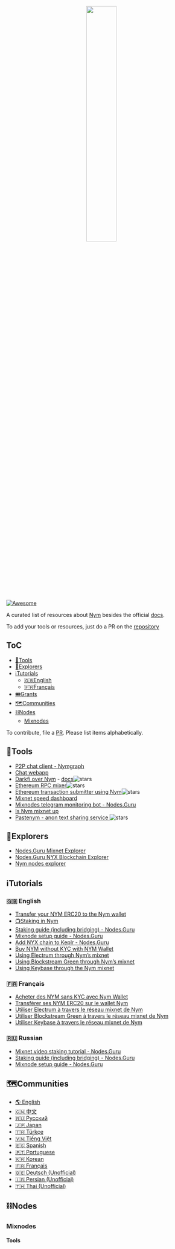 <p align="center">
 <img width="40%" align="center" src="https://i.imgur.com/3uJX7Wj.png">
</p>

 [![Awesome](https://awesome.re/badge.svg)](https://github.com/notrustverify/awesome-nym)

A curated list of resources about [Nym](https://nymtech.net/) besides the official [docs](https://nymtech.net/docs/stable/overview/).

To add your tools or resources, just do a PR on the [repository](https://github.com/notrustverify/awesome-nym)


## ToC
- [🔨Tools](#tools)
- [🧭Explorers](#explorers)
- [ℹ️Tutorials](#ℹ%EF%B8%8Ftutorials)
  * [🇬🇧English](#english)
  * [🇫🇷Français](#français)
- [🎟️Grants](#%EF%B8%8Fgrants)
- [🗺️Communities](#%EF%B8%8Fcommunities)
- [⛓️Nodes](#%EF%B8%8Fnodes)
  * [Mixnodes](#mixnodes)

To contribute, file a [PR](https://github.com/notrustverify/awesome-nym/pulls). Please list items alphabetically.


## 🔨Tools
- [P2P chat client - Nymgraph](https://github.com/Tyz3/nymgraph)
- [Chat webapp](https://chat-demo.nymtech.net/)
- [Darkfi over Nym](https://github.com/darkrenaissance/darkfi) - [docs](https://darkrenaissance.github.io/darkfi/clients/anonymous_outbound.html)![stars](https://img.shields.io/github/stars/darkrenaissance/darkfi.svg?style=social)
- [Ethereum RPC mixer](https://github.com/EdenBlockVC/spook)![stars](https://img.shields.io/github/stars/EdenBlockVC/spook.svg?style=social)
- [Ethereum transaction submitter using Nym](https://github.com/noot/nym-ethtx)![stars](https://img.shields.io/github/stars/noot/nym-ethtx.svg?style=social)
- [Mixnet speed dashboard](https://status.notrustverify.ch/grafana/d/CW3L7dVVk/nym-mixnet)
- [Mixnodes telegram monitoring bot - Nodes.Guru](https://t.me/NodesGuru_bot)
- [Is Nym mixnet up](https://isnymup.com/)
- [Pastenym - anon text sharing service ](https://pastenym.ch/)![stars](https://img.shields.io/github/stars/notrustverify/pastenym.svg?style=social)

## 🧭Explorers

- [Nodes.Guru Mixnet Explorer](https://mixnet.explorers.guru/)
- [Nodes.Guru NYX Blockchain Explorer](https://nym.explorers.guru/)
- [Nym nodes explorer](https://explorer.nymtech.net/)

## ℹ️Tutorials

### :gb: English

- [Transfer your NYM ERC20 to the Nym wallet](https://medium.com/notrustverify/transfer-your-nym-erc20-to-the-nym-wallet-via-gravity-bridge-10976d8945b1)
- [📺Staking in Nym](https://www.youtube.com/watch?v=ZAVoCmYGNFQ&t=1s)
- [Staking guide (including bridging) - Nodes.Guru](https://stake.nodes.guru/nym/guide/en)
- [Mixnode setup guide - Nodes.Guru](https://nodes.guru/nym/setup-guide/en)
- [Add NYX chain to Keplr - Nodes.Guru](https://stake.nodes.guru/nym/guide/en#keplr)
- [Buy NYM without KYC with NYM Wallet](https://medium.com/notrustverify/buy-nym-without-kyc-with-nym-wallet-1-1-2-ca741a0a7232)
- [Using Electrum through Nym’s mixnet](https://medium.com/notrustverify/using-electrum-through-nyms-mixnet-3f2dc3eca87b)
- [Using Blockstream Green through Nym’s mixnet](https://medium.com/notrustverify/use-blockstream-green-through-nyms-mixnet-4ba96e9fe69d)
- [Using Keybase through the Nym mixnet](https://medium.com/notrustverify/using-keybase-through-the-nym-mixnet-6fedac118057)

### :fr: Français

- [Acheter des NYM sans KYC avec Nym Wallet](https://medium.com/notrustverify/acheter-des-nym-sans-kyc-avec-nym-wallet-v1-1-2-d6ae8af5c358)
- [Transférer ses NYM ERC20 sur le wallet Nym](https://medium.com/notrustverify/transfert-de-nym-erc20-vers-nym-cosmos-via-gravity-bridge-1b03fa20393a)
- [Utiliser Electrum à travers le réseau mixnet de Nym](https://medium.com/notrustverify/utiliser-electrum-%C3%A0-travers-le-r%C3%A9seau-mixnet-de-nym-9fe049b33986)
- [Utiliser Blockstream Green à travers le réseau mixnet de Nym](https://medium.com/notrustverify/utiliser-blockstream-green-%C3%A0-travers-le-r%C3%A9seau-mixnet-de-nym-9e4ef3d8a9ec)
- [Utiliser Keybase à travers le réseau mixnet de Nym](https://medium.com/notrustverify/utiliser-keybase-%C3%A0-travers-le-r%C3%A9seau-mixnet-de-nym-78ec24685e89)

### :ru: Russian
- [Mixnet video staking tutorial - Nodes.Guru](https://www.youtube.com/watch?v=2eq4clImbeo)
- [Staking guide (including bridging) - Nodes.Guru](https://stake.nodes.guru/nym/guide/ru)
- [Mixnode setup guide - Nodes.Guru](https://nodes.guru/nym/setup-guide/ru)

## 🗺️Communities

- [🌎 English](https://t.me/nymchan) 
- [🇨🇳 中文](https://t.me/nymchina) 
- [🇷🇺 Русский](https://t.me/NYM_Russian)
- [🇯🇵 Japan](https://t.me/nymjapanese)
- [🇹🇷 Türkçe](https://t.me/NYM_turkey) 
- [🇻🇳 Tiếng Việt](https://t.me/nymvietnam)
- [🇪🇸 Spanish](https://t.me/NYMSPANISH)
- [🇵🇹 Portuguese](https://t.me/nymportuguese)
- [🇰🇷 Korean](https://t.me/nymkorean)
- [🇫🇷 Français](https://t.me/nymfrench)
- [🇩🇪 Deutsch (Unofficial)](https://t.me/nymger)
- [🇮🇷 Persian (Unofficial)](https://t.me/Nym_Persian)
- [🇹🇭 Thai (Unofficial)](https://t.me/nymthai)

## ⛓️Nodes

### Mixnodes

#### Tools

